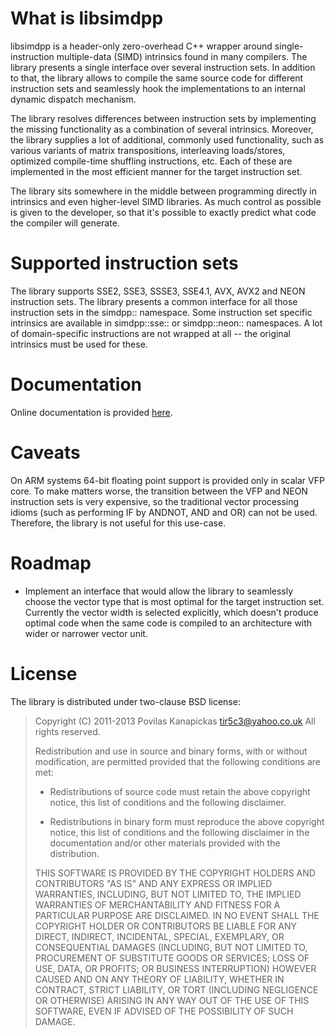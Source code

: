 
What is libsimdpp
=================

libsimdpp is a header-only zero-overhead C++ wrapper around single-instruction
multiple-data (SIMD) intrinsics found in many compilers. The library presents
a single interface over several instruction sets. In addition to that, the
library allows to compile the same source code for different instruction sets
and seamlessly hook the implementations to an internal dynamic dispatch
mechanism.

The library resolves differences between instruction sets by implementing the
missing functionality as a combination of several intrinsics. Moreover, the
library supplies a lot of additional, commonly used functionality, such as
various variants of matrix transpositions, interleaving loads/stores, optimized
compile-time shuffling instructions, etc. Each of these are implemented in the
most efficient manner for the target instruction set.

The library sits somewhere in the middle between programming directly in
intrinsics and even higher-level SIMD libraries. As much control as possible
is given to the developer, so that it's possible to exactly predict what code
the compiler will generate.

Supported instruction sets
==========================

The library supports SSE2, SSE3, SSSE3, SSE4.1, AVX, AVX2 and NEON instruction
sets. The library presents a common interface for all those instruction sets in
the simdpp:: namespace. Some instruction set specific intrinsics are available
in simdpp::sse:: or simdpp::neon:: namespaces. A lot of domain-specific
instructions are not wrapped at all -- the original intrinsics must be used for
these.

Documentation
=============

Online documentation is provided
[here](http://p12tic.github.io/libsimdpp/doc/html).

Caveats
=======

On ARM systems 64-bit floating point support is provided only in scalar VFP
core. To make matters worse, the transition between the VFP and NEON
instruction sets is very expensive, so the traditional vector processing idioms
(such as performing IF by ANDNOT, AND and OR) can not be used. Therefore, the
library is not useful for this use-case.

Roadmap
=======

 - Implement an interface that would allow the library to seamlessly choose the
   vector type that is most optimal for the target instruction set. Currently
   the vector width is selected explicitly, which doesn't produce optimal code
   when the same code is compiled to an architecture with wider or narrower
   vector unit.

License
=======

The library is distributed under two-clause BSD license:

> Copyright (C) 2011-2013  Povilas Kanapickas tir5c3@yahoo.co.uk
> All rights reserved.
>
> Redistribution and use in source and binary forms, with or without
> modification, are permitted provided that the following conditions are met:
>
> * Redistributions of source code must retain the above copyright notice,
>   this list of conditions and the following disclaimer.
>
> * Redistributions in binary form must reproduce the above copyright notice,
>   this list of conditions and the following disclaimer in the documentation
>   and/or other materials provided with the distribution.
>
> THIS SOFTWARE IS PROVIDED BY THE COPYRIGHT HOLDERS AND CONTRIBUTORS "AS IS"
> AND ANY EXPRESS OR IMPLIED WARRANTIES, INCLUDING, BUT NOT LIMITED TO, THE
> IMPLIED WARRANTIES OF MERCHANTABILITY AND FITNESS FOR A PARTICULAR PURPOSE
> ARE DISCLAIMED. IN NO EVENT SHALL THE COPYRIGHT HOLDER OR CONTRIBUTORS BE
> LIABLE FOR ANY DIRECT, INDIRECT, INCIDENTAL, SPECIAL, EXEMPLARY, OR
> CONSEQUENTIAL DAMAGES (INCLUDING, BUT NOT LIMITED TO, PROCUREMENT OF
> SUBSTITUTE GOODS OR SERVICES; LOSS OF USE, DATA, OR PROFITS; OR BUSINESS
> INTERRUPTION) HOWEVER CAUSED AND ON ANY THEORY OF LIABILITY, WHETHER IN
> CONTRACT, STRICT LIABILITY, OR TORT (INCLUDING NEGLIGENCE OR OTHERWISE)
> ARISING IN ANY WAY OUT OF THE USE OF THIS SOFTWARE, EVEN IF ADVISED OF THE
> POSSIBILITY OF SUCH DAMAGE.

